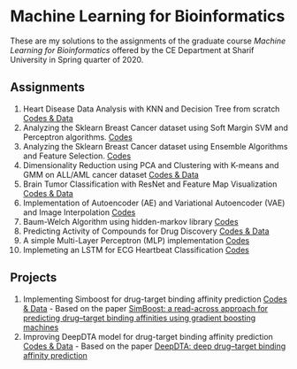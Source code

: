 # Machine Learning for Bioinformatics

These are my solutions to the assignments of the graduate course *Machine Learning for Bioinformatics* offered by the CE Department at Sharif University in Spring quarter of 2020.

## Assignments
1. Heart Disease Data Analysis with KNN and Decision Tree from scratch [Codes & Data](https://github.com/ytabatabaee/Machine-Learning-for-Bioinformatics/tree/master/knn_decision_tree)
2. Analyzing the Sklearn Breast Cancer dataset using Soft Margin SVM and Perceptron algorithms. [Codes](https://github.com/ytabatabaee/Machine-Learning-for-Bioinformatics/tree/master/svm_perceptron)
3. Analyzing the Sklearn Breast Cancer dataset using Ensemble Algorithms and Feature Selection. [Codes](https://github.com/ytabatabaee/Machine-Learning-for-Bioinformatics/tree/master/ensemble_feature_selection)
4. Dimensionality Reduction using PCA and Clustering with K-means and GMM on ALL/AML cancer dataset [Codes & Data](https://github.com/ytabatabaee/Machine-Learning-for-Bioinformatics/tree/master/clustering)
5. Brain Tumor Classification with ResNet and Feature Map Visualization [Codes & Data](https://github.com/ytabatabaee/Machine-Learning-for-Bioinformatics/tree/master/cnn)
6. Implementation of Autoencoder (AE) and Variational Autoencoder (VAE) and Image Interpolation [Codes](https://github.com/ytabatabaee/Machine-Learning-for-Bioinformatics/tree/master/vae) 
7. Baum-Welch Algorithm using hidden-markov library [Codes](https://github.com/ytabatabaee/Machine-Learning-for-Bioinformatics/tree/master/hmm)
8. Predicting Activity of Compounds for Drug Discovery [Codes & Data](https://github.com/ytabatabaee/Machine-Learning-for-Bioinformatics/tree/master/final)
9. A simple Multi-Layer Perceptron (MLP) implementation [Codes](https://github.com/ytabatabaee/Machine-Learning-for-Bioinformatics/tree/master/mlp)
10. Implemeting an LSTM for ECG Heartbeat Classification [Codes](https://github.com/ytabatabaee/Machine-Learning-for-Bioinformatics/tree/master/rnn)



## Projects
1. Implementing Simboost for drug-target binding affinity prediction [Codes & Data](https://github.com/ytabatabaee/Machine-Learning-for-Bioinformatics/tree/master/project1_simboost) - Based on the paper [SimBoost: a read-across approach for predicting drug–target binding affinities using gradient boosting machines](https://github.com/ytabatabaee/Machine-Learning-for-Bioinformatics/tree/master/project1_simboost)
2. Improving DeepDTA model for drug-target binding affinity prediction [Codes & Data](https://github.com/ytabatabaee/Machine-Learning-for-Bioinformatics/tree/master/project2) - Based on the paper [DeepDTA: deep drug–target binding affinity prediction](https://academic.oup.com/bioinformatics/article/34/17/i821/5093245)


